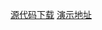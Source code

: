 [源代码下载](https://github.com/harryluo163/toutiao/tree/master/CSS%E5%AE%9E%E7%8E%B0%E7%9A%84Table%E8%A1%A8%E5%A4%B4%E5%9B%BA%E5%AE%9A)
[演示地址](http://47.105.36.188:3030/toutiao/CSS%E5%AE%9E%E7%8E%B0%E7%9A%84Table%E8%A1%A8%E5%A4%B4%E5%9B%BA%E5%AE%9A/index.html)